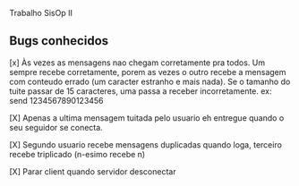 Trabalho SisOp II

## Bugs conhecidos

[x] Às vezes as mensagens nao chegam corretamente pra todos. Um sempre recebe corretamente, porem as vezes o outro recebe a mensagem com conteudo errado (um caracter estranho e mais nada).
Se o tamanho do tuite passar de 15 caracteres, uma  passa a receber incorretamente. ex: send 1234567890123456

[X] Apenas a ultima mensagem tuitada pelo usuario eh entregue quando o seu seguidor se conecta.

[X] Segundo usuario recebe mensagens duplicadas quando loga, terceiro recebe triplicado (n-esimo recebe n)

[X] Parar client quando servidor desconectar

